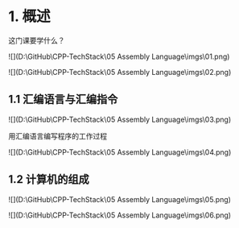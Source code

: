 # 1. 概述

这门课要学什么？

![](D:\GitHub\CPP-TechStack\05 Assembly Language\imgs\01.png)

![](D:\GitHub\CPP-TechStack\05 Assembly Language\imgs\02.png)

## 1.1 汇编语言与汇编指令

![](D:\GitHub\CPP-TechStack\05 Assembly Language\imgs\03.png)

用汇编语言编写程序的工作过程

![](D:\GitHub\CPP-TechStack\05 Assembly Language\imgs\04.png)

## 1.2 计算机的组成

![](D:\GitHub\CPP-TechStack\05 Assembly Language\imgs\05.png)

![](D:\GitHub\CPP-TechStack\05 Assembly Language\imgs\06.png)

